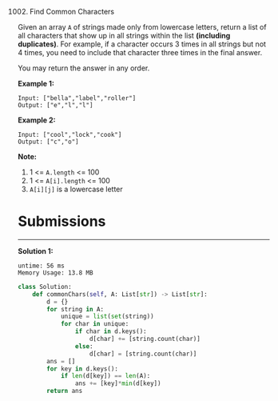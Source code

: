 1002. Find Common Characters

Given an array `A` of strings made only from lowercase letters, return a list of all characters that show up in all strings within the list **(including duplicates)**.  For example, if a character occurs 3 times in all strings but not 4 times, you need to include that character three times in the final answer.

You may return the answer in any order.

**Example 1:**
```
Input: ["bella","label","roller"]
Output: ["e","l","l"]
```

**Example 2:**
```
Input: ["cool","lock","cook"]
Output: ["c","o"]
```

**Note:**

1. 1 <= `A.length` <= 100
1. 1 <= `A[i].length` <= 100
1. `A[i][j]` is a lowercase letter

# Submissions
---
**Solution 1:**
```
untime: 56 ms
Memory Usage: 13.8 MB
```
```python
class Solution:
    def commonChars(self, A: List[str]) -> List[str]:
        d = {}
        for string in A:
            unique = list(set(string))
            for char in unique:
                if char in d.keys():
                    d[char] += [string.count(char)]
                else:
                    d[char] = [string.count(char)]
        ans = []
        for key in d.keys():
            if len(d[key]) == len(A):
                ans += [key]*min(d[key])
        return ans
```